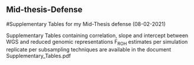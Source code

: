 ## Mid-thesis-Defense
#Supplementary Tables for my Mid-Thesis defense (08-02-2021)

Supplementary Tables containing correlation, slope and intercept between WGS and reduced genomic representations F<sub>ROH</sub> estimates per simulation replicate per subsampling techniques are available in the document Supplementary_Tables.pdf

